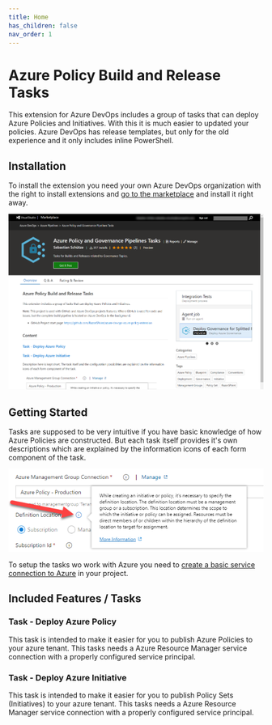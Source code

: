 ```yaml
---
title: Home
has_children: false
nav_order: 1
---
```


# Azure Policy Build and Release Tasks

This extension for Azure DevOps includes a group of tasks that can deploy Azure Policies and Initiatives. With this it is much easier to updated your policies. Azure DevOps has release templates, but only for the old experience and it only includes inline PowerShell.

## Installation

To install the extension you need your own Azure DevOps organization with the right to install extensions and [go to the marketplace](https://marketplace.visualstudio.com/items?itemName=razorspoint.rp-build-release-azurepolicy) and install it right away.

![](assets/images/PolicyMarketplace01.png)


## Getting Started

Tasks are supposed to be very intuitive if you have basic knowledge of how Azure Policies are constructed. But each task itself provides it's own descriptions which are explained by the information icons of each form component of the task.

![](images/AzurePolicyTask06.png)

To setup the tasks wo work with Azure you need to [create a basic service connection to Azure](create-service-connection.md) in your project.

## Included Features / Tasks

### Task - Deploy Azure Policy
This task is intended to make it easier for you to publish Azure Policies to your azure tenant.
This tasks needs a Azure Resource Manager service connection with a properly configured service principal.

### Task - Deploy Azure Initiative

This task is intended to make it easier for you to publish Policy Sets (Initiatives) to your azure tenant.
This tasks needs a Azure Resource Manager service connection with a properly configured service principal.
